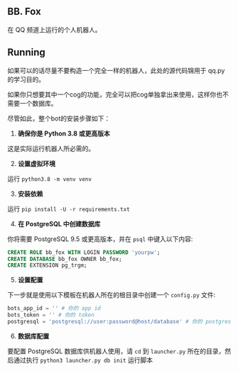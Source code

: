 ## BB. Fox

在 QQ 频道上运行的个人机器人。

## Running

如果可以的话尽量不要构造一个完全一样的机器人，此处的源代码锦用于 qq.py 的学习目的。

如果你只想要其中一个cog的功能，完全可以把cog单独拿出来使用，这样你也不需要一个数据库。

尽管如此，整个bot的安装步骤如下：

1. **确保你是 Python 3.8 或更高版本**

这是实际运行机器人所必需的。

2. **设置虚拟环境**

运行 `python3.8 -m venv venv`

3. **安装依赖**

运行 `pip install -U -r requirements.txt`

4. **在 PostgreSQL 中创建数据库**

你将需要 PostgreSQL 9.5 或更高版本，并在 `psql` 中键入以下内容:

```sql
CREATE ROLE bb_fox WITH LOGIN PASSWORD 'yourpw';
CREATE DATABASE bb_fox OWNER bb_fox;
CREATE EXTENSION pg_trgm;
```

5. **设置配置**

下一步就是使用以下模板在机器人所在的根目录中创建一个 `config.py` 文件:

```py
bots_app_id = '' # 你的 app id
bots_token = '' # 你的 token
postgresql = 'postgresql://user:password@host/database' # 你的 postgresql 信息
```

6. **数据库配置**

要配置 PostgreSQL 数据库供机器人使用，请 ``cd`` 到 ``launcher.py`` 所在的目录，然后通过执行 ``python3 launcher.py db init`` 运行脚本